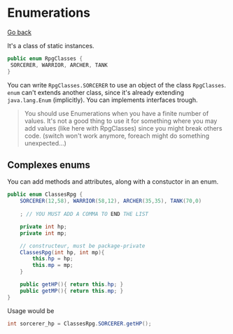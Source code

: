 # Enumerations

[Go back](..)

It's a class of static instances.

```java
public enum RpgClasses {
 SORCERER, WARRIOR, ARCHER, TANK
}
```

You can write ``RpgClasses.SORCERER`` to use
an object of the class ``RpgClasses``. `enum`
can't extends another class, since it's already extending
``java.lang.Enum`` (implicitly). You can implements interfaces
trough.

> You should use Enumerations when you have a finite
> number of values. It's not a good thing to use it
> for something where you may add values (like
> here with RpgClasses) since you might break others code.
> (switch won't work anymore, foreach might do something
> unexpected...)

<div class="sr"></div>

## Complexes enums

You can add methods and attributes, along with a constuctor
in an enum.

```java
public enum ClassesRpg {
    SORCERER(12,58), WARRIOR(58,12), ARCHER(35,35), TANK(70,0)
    
    ; // YOU MUST ADD A COMMA TO END THE LIST

    private int hp;
    private int mp;

    // constructeur, must be package-private
    ClassesRpg(int hp, int mp){
        this.hp = hp;
        this.mp = mp;
    }

    public getHP(){ return this.hp; }
    public getMP(){ return this.mp; }
}
```

Usage would be

```java
int sorcerer_hp = ClassesRpg.SORCERER.getHP();
```